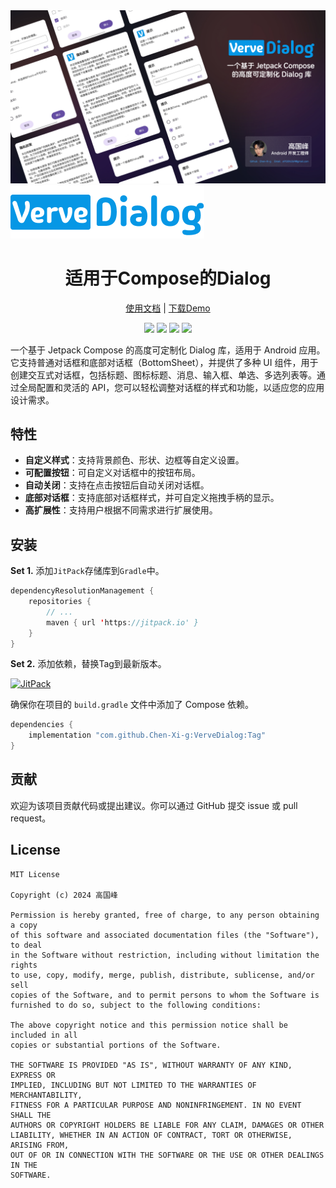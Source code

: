 <div align=center>    
  	<img src="./images/LibraryCover.jpg">
</div>
<img src="./images/DialogIcon.png">
<div align="center">
	<h1>适用于Compose的Dialog</h1>
</div>
<p align="center">
	<a href="https://chen-xi-g.github.io/VerveDialog/">使用文档</a>
	| 
	<a href="https://github.com/Chen-Xi-g/VerveDialog/releases">下载Demo</a>
</p>


<p align="center">
  <a href="https://jitpack.io/#Chen-Xi-g/VerveDialog"><img src="https://jitpack.io/v/Chen-Xi-g/VerveDialog.svg"/></a>
  <a href="https://developer.android.com/compose"><img src="https://img.shields.io/badge/Jetpack%20Compose%20-63C487?logo=jetpackcompose&logoColor=white"/></a>
  <a href="https://developer.android.com/kotlin?hl=zh-cn"><img src="https://img.shields.io/badge/Language-Kotlin-2376bc?labelColor=5384EC&color=7F32DA"/></a>
  <a href="https://github.com/Chen-Xi-g/VerveDialog/blob/main/LICENSE"><img src="https://img.shields.io/badge/License-MIT-38519B?labelColor=272c3c"/></a>
</p>

一个基于 Jetpack Compose 的高度可定制化 Dialog 库，适用于 Android 应用。它支持普通对话框和底部对话框（BottomSheet），并提供了多种 UI 组件，用于创建交互式对话框，包括标题、图标标题、消息、输入框、单选、多选列表等。通过全局配置和灵活的 API，您可以轻松调整对话框的样式和功能，以适应您的应用设计需求。

## 特性

- **自定义样式**：支持背景颜色、形状、边框等自定义设置。
- **可配置按钮**：可自定义对话框中的按钮布局。
- **自动关闭**：支持在点击按钮后自动关闭对话框。
- **底部对话框**：支持底部对话框样式，并可自定义拖拽手柄的显示。
- **高扩展性**：支持用户根据不同需求进行扩展使用。

## 安装

**Set 1.** 添加`JitPack`存储库到`Gradle`中。

```kotlin
dependencyResolutionManagement {
    repositories {
        // ...
        maven { url 'https://jitpack.io' }
    }
}
```

**Set 2.** 添加依赖，替换Tag到最新版本。

[![JitPack](https://jitpack.io/v/Chen-Xi-g/VerveDialog.svg)](https://jitpack.io/#Chen-Xi-g/VerveDialog)

确保你在项目的 `build.gradle` 文件中添加了 Compose 依赖。

```kotlin
dependencies {
    implementation "com.github.Chen-Xi-g:VerveDialog:Tag"
}
```

## 贡献

欢迎为该项目贡献代码或提出建议。你可以通过 GitHub 提交 issue 或 pull request。

## License

```
MIT License

Copyright (c) 2024 高国峰

Permission is hereby granted, free of charge, to any person obtaining a copy
of this software and associated documentation files (the "Software"), to deal
in the Software without restriction, including without limitation the rights
to use, copy, modify, merge, publish, distribute, sublicense, and/or sell
copies of the Software, and to permit persons to whom the Software is
furnished to do so, subject to the following conditions:

The above copyright notice and this permission notice shall be included in all
copies or substantial portions of the Software.

THE SOFTWARE IS PROVIDED "AS IS", WITHOUT WARRANTY OF ANY KIND, EXPRESS OR
IMPLIED, INCLUDING BUT NOT LIMITED TO THE WARRANTIES OF MERCHANTABILITY,
FITNESS FOR A PARTICULAR PURPOSE AND NONINFRINGEMENT. IN NO EVENT SHALL THE
AUTHORS OR COPYRIGHT HOLDERS BE LIABLE FOR ANY CLAIM, DAMAGES OR OTHER
LIABILITY, WHETHER IN AN ACTION OF CONTRACT, TORT OR OTHERWISE, ARISING FROM,
OUT OF OR IN CONNECTION WITH THE SOFTWARE OR THE USE OR OTHER DEALINGS IN THE
SOFTWARE.
```

